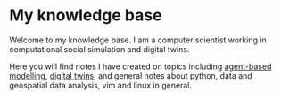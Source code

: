 # My knowledge base

Welcome to my knowledge base. I am a computer scientist working in computational social simulation and digital twins.

Here you will find notes I have created on topics including [agent-based modelling](https://sandeepdhakal.github.io/agent-based-modelling.html), [digital twins](https://sandeepdhakal.github.io/digital-twins.html), and general notes about python, data and geospatial data analysis, vim and linux in general.
